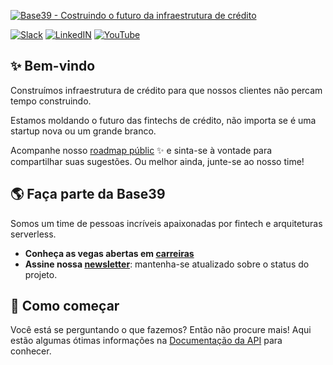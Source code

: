 [![Base39 - Costruindo o futuro da infraestrutura de crédito](https://user-images.githubusercontent.com/1450509/210102121-39d1cf83-5485-4d8b-b035-90f1c20f1bd6.png)](https://base39.com.br)

[![Slack](https://img.shields.io/badge/Slack-@base39.slack.com-yellow.svg)](https://base39.slack.com)
[![LinkedIN](https://img.shields.io/badge/LinkedIn-@base39-lightgray.svg)](https://www.linkedin.com/company/base39)
[![YouTube](https://img.shields.io/badge/YouTube-@base39-red.svg)](https://www.youtube.com/@base39_)

## ✨ Bem-vindo

Construímos infraestrutura de crédito para que nossos clientes não percam tempo construindo.

Estamos moldando o futuro das fintechs de crédito, não importa se é uma startup nova ou um grande branco.

Acompanhe nosso [roadmap públic](https://roadmap.base39.com.br) ✨ e sinta-se à vontade para compartilhar suas sugestões. Ou melhor ainda, junte-se ao nosso time!

## 🌎 Faça parte da Base39

Somos um time de pessoas incríveis apaixonadas por fintech e arquiteturas serverless.

- **Conheça as vegas abertas em [carreiras](https://base39.com.br/carreiras)**
- **Assine nossa [newsletter](https://base39.com.br)**: mantenha-se atualizado sobre o status do projeto.

## 📑 Como começar
Você está se perguntando o que fazemos? Então não procure mais! Aqui estão algumas ótimas informações na [Documentação da API](https://developers.base39.com.br) para conhecer.
